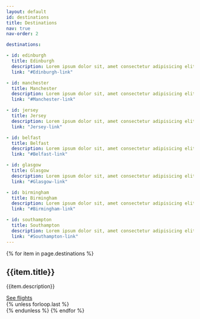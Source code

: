 ```yaml
---
layout: default
id: destinations
title: Destinations
nav: true
nav-order: 2

destinations:

- id: edinburgh
  title: Edinburgh
  description: Lorem ipsum dolor sit, amet consectetur adipisicing elit. Tenetur, enim impedit. Nihil consequatur sint cum culpa quod libero hic impedit ea alias! Tenetur esse, ipsam ab accusamus facilis quod maiores. Illum fuga excepturi atque est corrupti in ex harum! Ipsa, facilis quas autem dignissimos facere ea recusandae aut ut!
  link: "#Edinburgh-link"

- id: manchester
  title: Manchester
  description: Lorem ipsum dolor sit, amet consectetur adipisicing elit. Tenetur, enim impedit. Nihil consequatur sint cum culpa quod libero hic impedit ea alias! Tenetur esse, ipsam ab accusamus facilis quod maiores. Illum fuga excepturi atque est corrupti in ex harum! Ipsa, facilis quas autem dignissimos facere ea recusandae aut ut!
  link: "#Manchester-link"

- id: jersey
  title: Jersey
  description: Lorem ipsum dolor sit, amet consectetur adipisicing elit. Tenetur, enim impedit. Nihil consequatur sint cum culpa quod libero hic impedit ea alias! Tenetur esse, ipsam ab accusamus facilis quod maiores. Illum fuga excepturi atque est corrupti in ex harum! Ipsa, facilis quas autem dignissimos facere ea recusandae aut ut!
  link: "Jersey-link"

- id: belfast
  title: Belfast
  description: Lorem ipsum dolor sit, amet consectetur adipisicing elit. Tenetur, enim impedit. Nihil consequatur sint cum culpa quod libero hic impedit ea alias! Tenetur esse, ipsam ab accusamus facilis quod maiores. Illum fuga excepturi atque est corrupti in ex harum! Ipsa, facilis quas autem dignissimos facere ea recusandae aut ut!
  link: "#Belfast-link"

- id: glasgow
  title: Glasgow
  description: Lorem ipsum dolor sit, amet consectetur adipisicing elit. Tenetur, enim impedit. Nihil consequatur sint cum culpa quod libero hic impedit ea alias! Tenetur esse, ipsam ab accusamus facilis quod maiores. Illum fuga excepturi atque est corrupti in ex harum! Ipsa, facilis quas autem dignissimos facere ea recusandae aut ut!
  link: "#Glasgow-link"

- id: birmingham
  title: Birmingham
  description: Lorem ipsum dolor sit, amet consectetur adipisicing elit. Tenetur, enim impedit. Nihil consequatur sint cum culpa quod libero hic impedit ea alias! Tenetur esse, ipsam ab accusamus facilis quod maiores. Illum fuga excepturi atque est corrupti in ex harum! Ipsa, facilis quas autem dignissimos facere ea recusandae aut ut!
  link: "#Birmingham-link"

- id: southampton
  title: Southampton
  description: Lorem ipsum dolor sit, amet consectetur adipisicing elit. Tenetur, enim impedit. Nihil consequatur sint cum culpa quod libero hic impedit ea alias! Tenetur esse, ipsam ab accusamus facilis quod maiores. Illum fuga excepturi atque est corrupti in ex harum! Ipsa, facilis quas autem dignissimos facere ea recusandae aut ut!
  link: "#Southampton-link"
---
```


<div class="container vpad--xxxl">
  {% for item in page.destinations %}
    <div class="bob{% cycle: '', ' bob--swap' %}">
      <div class="bob__img">
          <div class="bg-img bg-img--4-3" style="background-image: url('{{site.img}}/img.jpg');">
            <a class="bg-img__link" href="{{item.link}}"></a>
          </div>
      </div>
      <div class="bob__text">
        <h2 class="title title--lg">{{item.title}}</h2>
        <p>{{item.description}}</p>
        <div class="space--sm"></div>
        <a class="btn btn--orange" href="{{item.link}}">See flights</a>
      </div>
    </div>
    {% unless forloop.last %}
      <div class="space--xxxl"></div>
    {% endunless %}
  {% endfor %}
</div>